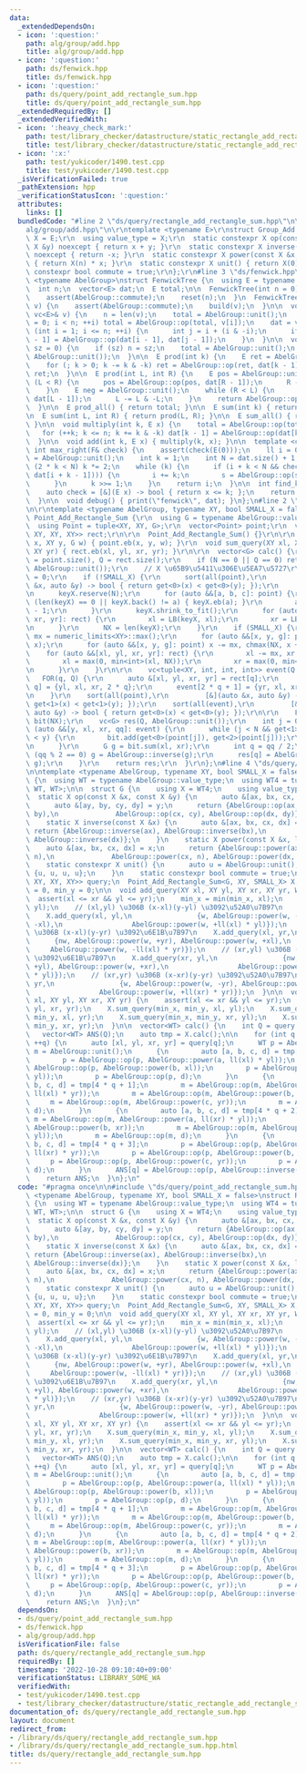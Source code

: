 ```yaml
---
data:
  _extendedDependsOn:
  - icon: ':question:'
    path: alg/group/add.hpp
    title: alg/group/add.hpp
  - icon: ':question:'
    path: ds/fenwick.hpp
    title: ds/fenwick.hpp
  - icon: ':question:'
    path: ds/query/point_add_rectangle_sum.hpp
    title: ds/query/point_add_rectangle_sum.hpp
  _extendedRequiredBy: []
  _extendedVerifiedWith:
  - icon: ':heavy_check_mark:'
    path: test/library_checker/datastructure/static_rectangle_add_rectangle_sum.test.cpp
    title: test/library_checker/datastructure/static_rectangle_add_rectangle_sum.test.cpp
  - icon: ':x:'
    path: test/yukicoder/1490.test.cpp
    title: test/yukicoder/1490.test.cpp
  _isVerificationFailed: true
  _pathExtension: hpp
  _verificationStatusIcon: ':question:'
  attributes:
    links: []
  bundledCode: "#line 2 \"ds/query/rectangle_add_rectangle_sum.hpp\"\n\n#line 2 \"\
    alg/group/add.hpp\"\n\r\ntemplate <typename E>\r\nstruct Group_Add {\r\n  using\
    \ X = E;\r\n  using value_type = X;\r\n  static constexpr X op(const X &x, const\
    \ X &y) noexcept { return x + y; }\r\n  static constexpr X inverse(const X &x)\
    \ noexcept { return -x; }\r\n  static constexpr X power(const X &x, ll n) noexcept\
    \ { return X(n) * x; }\r\n  static constexpr X unit() { return X(0); }\r\n  static\
    \ constexpr bool commute = true;\r\n};\r\n#line 3 \"ds/fenwick.hpp\"\n\ntemplate\
    \ <typename AbelGroup>\nstruct FenwickTree {\n  using E = typename AbelGroup::value_type;\n\
    \  int n;\n  vector<E> dat;\n  E total;\n\n  FenwickTree(int n = 0) : n(n) {\n\
    \    assert(AbelGroup::commute);\n    reset(n);\n  }\n  FenwickTree(const vector<E>&\
    \ v) {\n    assert(AbelGroup::commute);\n    build(v);\n  }\n\n  void build(const\
    \ vc<E>& v) {\n    n = len(v);\n    total = AbelGroup::unit();\n    for (int i\
    \ = 0; i < n; ++i) total = AbelGroup::op(total, v[i]);\n    dat = v;\n    for\
    \ (int i = 1; i <= n; ++i) {\n      int j = i + (i & -i);\n      if (j <= n) dat[j\
    \ - 1] = AbelGroup::op(dat[i - 1], dat[j - 1]);\n    }\n  }\n\n  void reset(int\
    \ sz = 0) {\n    if (sz) n = sz;\n    total = AbelGroup::unit();\n    dat.assign(n,\
    \ AbelGroup::unit());\n  }\n\n  E prod(int k) {\n    E ret = AbelGroup::unit();\n\
    \    for (; k > 0; k -= k & -k) ret = AbelGroup::op(ret, dat[k - 1]);\n    return\
    \ ret;\n  }\n\n  E prod(int L, int R) {\n    E pos = AbelGroup::unit();\n    while\
    \ (L < R) {\n      pos = AbelGroup::op(pos, dat[R - 1]);\n      R -= R & -R;\n\
    \    }\n    E neg = AbelGroup::unit();\n    while (R < L) {\n      neg = AbelGroup::op(neg,\
    \ dat[L - 1]);\n      L -= L & -L;\n    }\n    return AbelGroup::op(pos, AbelGroup::inverse(neg));\n\
    \  }\n\n  E prod_all() { return total; }\n\n  E sum(int k) { return prod(k); }\n\
    \n  E sum(int L, int R) { return prod(L, R); }\n\n  E sum_all() { return total;\
    \ }\n\n  void multiply(int k, E x) {\n    total = AbelGroup::op(total, x);\n \
    \   for (++k; k <= n; k += k & -k) dat[k - 1] = AbelGroup::op(dat[k - 1], x);\n\
    \  }\n\n  void add(int k, E x) { multiply(k, x); }\n\n  template <class F>\n \
    \ int max_right(F& check) {\n    assert(check(E(0)));\n    ll i = 0;\n    E s\
    \ = AbelGroup::unit();\n    int k = 1;\n    int N = dat.size() + 1;\n    while\
    \ (2 * k < N) k *= 2;\n    while (k) {\n      if (i + k < N && check(AbelGroup::op(s,\
    \ dat[i + k - 1]))) {\n        i += k;\n        s = AbelGroup::op(s, dat[i - 1]);\n\
    \      }\n      k >>= 1;\n    }\n    return i;\n  }\n\n  int find_kth(E k) {\n\
    \    auto check = [&](E x) -> bool { return x <= k; };\n    return max_right(check);\n\
    \  }\n\n  void debug() { print(\"fenwick\", dat); }\n};\n#line 2 \"ds/query/point_add_rectangle_sum.hpp\"\
    \n\r\ntemplate <typename AbelGroup, typename XY, bool SMALL_X = false>\r\nstruct\
    \ Point_Add_Rectangle_Sum {\r\n  using G = typename AbelGroup::value_type;\r\n\
    \  using Point = tuple<XY, XY, G>;\r\n  vector<Point> point;\r\n  vector<tuple<XY,\
    \ XY, XY, XY>> rect;\r\n\r\n  Point_Add_Rectangle_Sum() {}\r\n\r\n  void add_query(XY\
    \ x, XY y, G w) { point.eb(x, y, w); }\r\n  void sum_query(XY xl, XY yl, XY xr,\
    \ XY yr) { rect.eb(xl, yl, xr, yr); }\r\n\r\n  vector<G> calc() {\r\n    int N\
    \ = point.size(), Q = rect.size();\r\n    if (N == 0 || Q == 0) return vector<G>(Q,\
    \ AbelGroup::unit());\r\n    // X \u65B9\u5411\u306E\u5EA7\u5727\r\n    int NX\
    \ = 0;\r\n    if (!SMALL_X) {\r\n      sort(all(point),\r\n           [&](auto\
    \ &x, auto &y) -> bool { return get<0>(x) < get<0>(y); });\r\n      vc<XY> keyX;\r\
    \n      keyX.reserve(N);\r\n      for (auto &&[a, b, c]: point) {\r\n        if\
    \ (len(keyX) == 0 || keyX.back() != a) { keyX.eb(a); }\r\n        a = len(keyX)\
    \ - 1;\r\n      }\r\n      keyX.shrink_to_fit();\r\n      for (auto &&[xl, yl,\
    \ xr, yr]: rect) {\r\n        xl = LB(keyX, xl);\r\n        xr = LB(keyX, xr);\r\
    \n      }\r\n      NX = len(keyX);\r\n    }\r\n    if (SMALL_X) {\r\n      XY\
    \ mx = numeric_limits<XY>::max();\r\n      for (auto &&[x, y, g]: point) chmin(mx,\
    \ x);\r\n      for (auto &&[x, y, g]: point) x -= mx, chmax(NX, x + 1);\r\n  \
    \    for (auto &&[xl, yl, xr, yr]: rect) {\r\n        xl -= mx, xr -= mx;\r\n\
    \        xl = max(0, min<int>(xl, NX));\r\n        xr = max(0, min<int>(xr, NX));\r\
    \n      }\r\n    }\r\n\r\n    vc<tuple<XY, int, int, int>> event(Q + Q);\r\n \
    \   FOR(q, Q) {\r\n      auto &[xl, yl, xr, yr] = rect[q];\r\n      event[2 *\
    \ q] = {yl, xl, xr, 2 * q};\r\n      event[2 * q + 1] = {yr, xl, xr, 2 * q + 1};\r\
    \n    }\r\n    sort(all(point),\r\n         [&](auto &x, auto &y) -> bool { return\
    \ get<1>(x) < get<1>(y); });\r\n    sort(all(event),\r\n         [&](auto &x,\
    \ auto &y) -> bool { return get<0>(x) < get<0>(y); });\r\n\r\n    FenwickTree<AbelGroup>\
    \ bit(NX);\r\n    vc<G> res(Q, AbelGroup::unit());\r\n    int j = 0;\r\n    for\
    \ (auto &&[y, xl, xr, qq]: event) {\r\n      while (j < N && get<1>(point[j])\
    \ < y) {\r\n        bit.add(get<0>(point[j]), get<2>(point[j]));\r\n        ++j;\r\
    \n      }\r\n      G g = bit.sum(xl, xr);\r\n      int q = qq / 2;\r\n      if\
    \ (qq % 2 == 0) g = AbelGroup::inverse(g);\r\n      res[q] = AbelGroup::op(res[q],\
    \ g);\r\n    }\r\n    return res;\r\n  }\r\n};\n#line 4 \"ds/query/rectangle_add_rectangle_sum.hpp\"\
    \n\ntemplate <typename AbelGroup, typename XY, bool SMALL_X = false>\nstruct Rectangle_Add_Rectangle_Sum\
    \ {\n  using WT = typename AbelGroup::value_type;\n  using WT4 = tuple<WT, WT,\
    \ WT, WT>;\n\n  struct G {\n    using X = WT4;\n    using value_type = X;\n  \
    \  static X op(const X &x, const X &y) {\n      auto &[ax, bx, cx, dx] = x;\n\
    \      auto &[ay, by, cy, dy] = y;\n      return {AbelGroup::op(ax, ay), AbelGroup::op(bx,\
    \ by),\n              AbelGroup::op(cx, cy), AbelGroup::op(dx, dy)};\n    }\n\
    \    static X inverse(const X &x) {\n      auto &[ax, bx, cx, dx] = x;\n     \
    \ return {AbelGroup::inverse(ax), AbelGroup::inverse(bx),\n              AbelGroup::inverse(cx),\
    \ AbelGroup::inverse(dx)};\n    }\n    static X power(const X &x, ll n) {\n  \
    \    auto &[ax, bx, cx, dx] = x;\n      return {AbelGroup::power(ax, n), AbelGroup::power(bx,\
    \ n),\n              AbelGroup::power(cx, n), AbelGroup::power(dx, n)};\n    }\n\
    \    static constexpr X unit() {\n      auto u = AbelGroup::unit();\n      return\
    \ {u, u, u, u};\n    }\n    static constexpr bool commute = true;\n  };\n\n  vector<tuple<XY,\
    \ XY, XY, XY>> query;\n  Point_Add_Rectangle_Sum<G, XY, SMALL_X> X;\n  XY min_x\
    \ = 0, min_y = 0;\n\n  void add_query(XY xl, XY yl, XY xr, XY yr, WT w) {\n  \
    \  assert(xl <= xr && yl <= yr);\n    min_x = min(min_x, xl);\n    min_y = min(min_y,\
    \ yl);\n    // (xl,yl) \u306B (x-xl)(y-yl) \u3092\u52A0\u7B97\n    auto nw = AbelGroup::inverse(w);\n\
    \    X.add_query(xl, yl,\n                {w, AbelGroup::power(w, -yl), AbelGroup::power(w,\
    \ -xl),\n                 AbelGroup::power(w, +ll(xl) * yl)});\n    // (xl,yr)\
    \ \u306B (x-xl)(y-yr) \u3092\u6E1B\u7B97\n    X.add_query(xl, yr,\n          \
    \      {nw, AbelGroup::power(w, +yr), AbelGroup::power(w, +xl),\n            \
    \     AbelGroup::power(w, -ll(xl) * yr)});\n    // (xr,yl) \u306B (x-xr)(y-yl)\
    \ \u3092\u6E1B\u7B97\n    X.add_query(xr, yl,\n                {nw, AbelGroup::power(w,\
    \ +yl), AbelGroup::power(w, +xr),\n                 AbelGroup::power(w, -ll(xr)\
    \ * yl)});\n    // (xr,yr) \u306B (x-xr)(y-yr) \u3092\u52A0\u7B97\n    X.add_query(xr,\
    \ yr,\n                {w, AbelGroup::power(w, -yr), AbelGroup::power(w, -xr),\n\
    \                 AbelGroup::power(w, +ll(xr) * yr)});\n  }\n\n  void sum_query(XY\
    \ xl, XY yl, XY xr, XY yr) {\n    assert(xl <= xr && yl <= yr);\n    query.emplace_back(xl,\
    \ yl, xr, yr);\n    X.sum_query(min_x, min_y, xl, yl);\n    X.sum_query(min_x,\
    \ min_y, xl, yr);\n    X.sum_query(min_x, min_y, xr, yl);\n    X.sum_query(min_x,\
    \ min_y, xr, yr);\n  }\n\n  vector<WT> calc() {\n    int Q = query.size();\n \
    \   vector<WT> ANS(Q);\n    auto tmp = X.calc();\n\n    for (int q = 0; q < Q;\
    \ ++q) {\n      auto [xl, yl, xr, yr] = query[q];\n      WT p = AbelGroup::unit(),\
    \ m = AbelGroup::unit();\n      {\n        auto [a, b, c, d] = tmp[4 * q + 0];\n\
    \        p = AbelGroup::op(p, AbelGroup::power(a, ll(xl) * yl));\n        p =\
    \ AbelGroup::op(p, AbelGroup::power(b, xl));\n        p = AbelGroup::op(p, AbelGroup::power(c,\
    \ yl));\n        p = AbelGroup::op(p, d);\n      }\n      {\n        auto [a,\
    \ b, c, d] = tmp[4 * q + 1];\n        m = AbelGroup::op(m, AbelGroup::power(a,\
    \ ll(xl) * yr));\n        m = AbelGroup::op(m, AbelGroup::power(b, xl));\n   \
    \     m = AbelGroup::op(m, AbelGroup::power(c, yr));\n        m = AbelGroup::op(m,\
    \ d);\n      }\n      {\n        auto [a, b, c, d] = tmp[4 * q + 2];\n       \
    \ m = AbelGroup::op(m, AbelGroup::power(a, ll(xr) * yl));\n        m = AbelGroup::op(m,\
    \ AbelGroup::power(b, xr));\n        m = AbelGroup::op(m, AbelGroup::power(c,\
    \ yl));\n        m = AbelGroup::op(m, d);\n      }\n      {\n        auto [a,\
    \ b, c, d] = tmp[4 * q + 3];\n        p = AbelGroup::op(p, AbelGroup::power(a,\
    \ ll(xr) * yr));\n        p = AbelGroup::op(p, AbelGroup::power(b, xr));\n   \
    \     p = AbelGroup::op(p, AbelGroup::power(c, yr));\n        p = AbelGroup::op(p,\
    \ d);\n      }\n      ANS[q] = AbelGroup::op(p, AbelGroup::inverse(m));\n    }\n\
    \    return ANS;\n  }\n};\n"
  code: "#pragma once\n\n#include \"ds/query/point_add_rectangle_sum.hpp\"\n\ntemplate\
    \ <typename AbelGroup, typename XY, bool SMALL_X = false>\nstruct Rectangle_Add_Rectangle_Sum\
    \ {\n  using WT = typename AbelGroup::value_type;\n  using WT4 = tuple<WT, WT,\
    \ WT, WT>;\n\n  struct G {\n    using X = WT4;\n    using value_type = X;\n  \
    \  static X op(const X &x, const X &y) {\n      auto &[ax, bx, cx, dx] = x;\n\
    \      auto &[ay, by, cy, dy] = y;\n      return {AbelGroup::op(ax, ay), AbelGroup::op(bx,\
    \ by),\n              AbelGroup::op(cx, cy), AbelGroup::op(dx, dy)};\n    }\n\
    \    static X inverse(const X &x) {\n      auto &[ax, bx, cx, dx] = x;\n     \
    \ return {AbelGroup::inverse(ax), AbelGroup::inverse(bx),\n              AbelGroup::inverse(cx),\
    \ AbelGroup::inverse(dx)};\n    }\n    static X power(const X &x, ll n) {\n  \
    \    auto &[ax, bx, cx, dx] = x;\n      return {AbelGroup::power(ax, n), AbelGroup::power(bx,\
    \ n),\n              AbelGroup::power(cx, n), AbelGroup::power(dx, n)};\n    }\n\
    \    static constexpr X unit() {\n      auto u = AbelGroup::unit();\n      return\
    \ {u, u, u, u};\n    }\n    static constexpr bool commute = true;\n  };\n\n  vector<tuple<XY,\
    \ XY, XY, XY>> query;\n  Point_Add_Rectangle_Sum<G, XY, SMALL_X> X;\n  XY min_x\
    \ = 0, min_y = 0;\n\n  void add_query(XY xl, XY yl, XY xr, XY yr, WT w) {\n  \
    \  assert(xl <= xr && yl <= yr);\n    min_x = min(min_x, xl);\n    min_y = min(min_y,\
    \ yl);\n    // (xl,yl) \u306B (x-xl)(y-yl) \u3092\u52A0\u7B97\n    auto nw = AbelGroup::inverse(w);\n\
    \    X.add_query(xl, yl,\n                {w, AbelGroup::power(w, -yl), AbelGroup::power(w,\
    \ -xl),\n                 AbelGroup::power(w, +ll(xl) * yl)});\n    // (xl,yr)\
    \ \u306B (x-xl)(y-yr) \u3092\u6E1B\u7B97\n    X.add_query(xl, yr,\n          \
    \      {nw, AbelGroup::power(w, +yr), AbelGroup::power(w, +xl),\n            \
    \     AbelGroup::power(w, -ll(xl) * yr)});\n    // (xr,yl) \u306B (x-xr)(y-yl)\
    \ \u3092\u6E1B\u7B97\n    X.add_query(xr, yl,\n                {nw, AbelGroup::power(w,\
    \ +yl), AbelGroup::power(w, +xr),\n                 AbelGroup::power(w, -ll(xr)\
    \ * yl)});\n    // (xr,yr) \u306B (x-xr)(y-yr) \u3092\u52A0\u7B97\n    X.add_query(xr,\
    \ yr,\n                {w, AbelGroup::power(w, -yr), AbelGroup::power(w, -xr),\n\
    \                 AbelGroup::power(w, +ll(xr) * yr)});\n  }\n\n  void sum_query(XY\
    \ xl, XY yl, XY xr, XY yr) {\n    assert(xl <= xr && yl <= yr);\n    query.emplace_back(xl,\
    \ yl, xr, yr);\n    X.sum_query(min_x, min_y, xl, yl);\n    X.sum_query(min_x,\
    \ min_y, xl, yr);\n    X.sum_query(min_x, min_y, xr, yl);\n    X.sum_query(min_x,\
    \ min_y, xr, yr);\n  }\n\n  vector<WT> calc() {\n    int Q = query.size();\n \
    \   vector<WT> ANS(Q);\n    auto tmp = X.calc();\n\n    for (int q = 0; q < Q;\
    \ ++q) {\n      auto [xl, yl, xr, yr] = query[q];\n      WT p = AbelGroup::unit(),\
    \ m = AbelGroup::unit();\n      {\n        auto [a, b, c, d] = tmp[4 * q + 0];\n\
    \        p = AbelGroup::op(p, AbelGroup::power(a, ll(xl) * yl));\n        p =\
    \ AbelGroup::op(p, AbelGroup::power(b, xl));\n        p = AbelGroup::op(p, AbelGroup::power(c,\
    \ yl));\n        p = AbelGroup::op(p, d);\n      }\n      {\n        auto [a,\
    \ b, c, d] = tmp[4 * q + 1];\n        m = AbelGroup::op(m, AbelGroup::power(a,\
    \ ll(xl) * yr));\n        m = AbelGroup::op(m, AbelGroup::power(b, xl));\n   \
    \     m = AbelGroup::op(m, AbelGroup::power(c, yr));\n        m = AbelGroup::op(m,\
    \ d);\n      }\n      {\n        auto [a, b, c, d] = tmp[4 * q + 2];\n       \
    \ m = AbelGroup::op(m, AbelGroup::power(a, ll(xr) * yl));\n        m = AbelGroup::op(m,\
    \ AbelGroup::power(b, xr));\n        m = AbelGroup::op(m, AbelGroup::power(c,\
    \ yl));\n        m = AbelGroup::op(m, d);\n      }\n      {\n        auto [a,\
    \ b, c, d] = tmp[4 * q + 3];\n        p = AbelGroup::op(p, AbelGroup::power(a,\
    \ ll(xr) * yr));\n        p = AbelGroup::op(p, AbelGroup::power(b, xr));\n   \
    \     p = AbelGroup::op(p, AbelGroup::power(c, yr));\n        p = AbelGroup::op(p,\
    \ d);\n      }\n      ANS[q] = AbelGroup::op(p, AbelGroup::inverse(m));\n    }\n\
    \    return ANS;\n  }\n};\n"
  dependsOn:
  - ds/query/point_add_rectangle_sum.hpp
  - ds/fenwick.hpp
  - alg/group/add.hpp
  isVerificationFile: false
  path: ds/query/rectangle_add_rectangle_sum.hpp
  requiredBy: []
  timestamp: '2022-10-28 09:10:40+09:00'
  verificationStatus: LIBRARY_SOME_WA
  verifiedWith:
  - test/yukicoder/1490.test.cpp
  - test/library_checker/datastructure/static_rectangle_add_rectangle_sum.test.cpp
documentation_of: ds/query/rectangle_add_rectangle_sum.hpp
layout: document
redirect_from:
- /library/ds/query/rectangle_add_rectangle_sum.hpp
- /library/ds/query/rectangle_add_rectangle_sum.hpp.html
title: ds/query/rectangle_add_rectangle_sum.hpp
---
```


